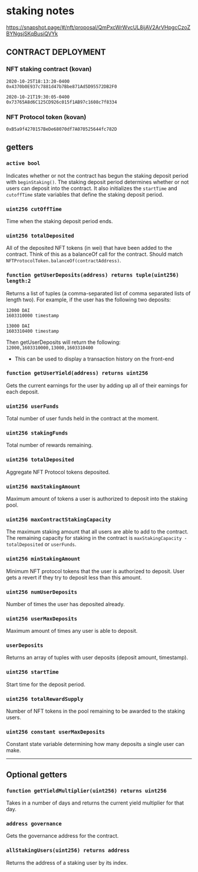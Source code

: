 # staking notes
https://snapshot.page/#/nft/proposal/QmPxcWrWvcUL8ijAV2ArVHpgcCzoZBYNgsjSKqBusiQVYk
## CONTRACT DEPLOYMENT
### NFT staking contract (kovan)
```
2020-10-25T18:13:20-0400
0x4370b0E937c7881d47b7Bbe871Ad5D95572DB2F0

2020-10-21T19:30:05-0400
0x73765A8d6C125CD926c015f1AB97c1608c7f8334
```

### NFT Protocol token (kovan)
`0xB5a9f4270157BeDe68070df7A070525644fc782D`

## getters
### `active bool`
Indicates whether or not the contract has begun the staking deposit period with `beginStaking()`.
The staking deposit period determines whether or not users can deposit into the contract.
It also initializes the `startTime` and `cutoffTime` state variables that define the staking deposit period.

### `uint256 cutOffTime`
Time when the staking deposit period ends.

### `uint256 totalDeposited`
All of the deposited NFT tokens (in wei) that have been added to the contract. Think of this as a balanceOf call for the contract. Should match `NFTProtocolToken.balanceOf(contractAddress)`.

### `function getUserDeposits(address) returns tuple(uint256) length:2`
Returns a list of tuples (a comma-separated list of comma separated lists of length two). For example, if the user has the following two deposits:
```
12000 DAI
1603310000 timestamp

13000 DAI
1603310400 timestamp
```

Then getUserDeposits will return the following:
`12000,1603310000,13000,1603310400`
* This can be used to display a transaction history on the front-end

### `function getUserYield(address) returns uint256`
Gets the current earnings for the user by adding up all of their earnings for each deposit.

### `uint256 userFunds`
Total number of user funds held in the contract at the moment.

### `uint256 stakingFunds`
Total number of rewards remaining.

### `uint256 totalDeposited`
Aggregate NFT Protocol tokens deposited.

### `uint256 maxStakingAmount`
Maximum amount of tokens a user is authorized to deposit into the staking pool.

### `uint256 maxContractStakingCapacity`
The maximum staking amount that all users are able to add to the contract. 
The remaining capacity for staking in the contract is `maxStakingCapacity - totalDeposited` or `userFunds`.

### `uint256 minStakingAmount`
Minimum NFT protocol tokens that the user is authorized to deposit. User gets a revert if they try to deposit less than this amount.

### `uint256 numUserDeposits`
Number of times the user has deposited already.

### `uint256 userMaxDeposits`
Maximum amount of times any user is able to deposit.

### `userDeposits`
Returns an array of tuples with user deposits (deposit amount, timestamp).

### `uint256 startTime`
Start time for the deposit period.

### `uint256 totalRewardSupply` 
Number of NFT tokens in the pool remaining to be awarded to the staking users.

### `uint256 constant userMaxDeposits`
Constant state variable determining how many deposits a single user can make.

-----------------------------------------------------------

## Optional getters

### `function getYieldMultiplier(uint256) returns uint256`
Takes in a number of days and returns the current yield multiplier for that day.

### `address governance`
Gets the governance address for the contract.

### `allStakingUsers(uint256) returns address`
Returns the address of a staking user by its index.

